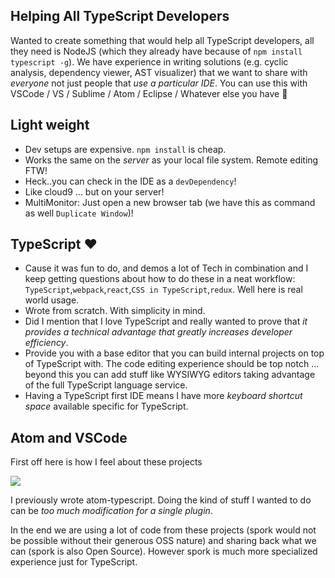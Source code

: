 ## Helping All TypeScript Developers
Wanted to create something that would help all TypeScript developers, all they need is NodeJS (which they already have because of `npm install typescript -g`). We have experience in writing solutions (e.g. cyclic analysis, dependency viewer, AST visualizer) that we want to share with *everyone* not just people that *use a particular IDE*. You can use this with VSCode / VS / Sublime / Atom / Eclipse / Whatever else you have 🌹

## Light weight
* Dev setups are expensive. `npm install` is cheap.
* Works the same on the *server* as your local file system. Remote editing FTW!
* Heck..you can check in the IDE as a `devDependency`!
* Like cloud9 ... but on your server!
* MultiMonitor: Just open a new browser tab (we have this as command as well `Duplicate Window`)!

## TypeScript ❤
* Cause it was fun to do, and demos a lot of Tech in combination and I keep getting questions about how to do these in a neat workflow: `TypeScript`,`webpack`,`react`,`CSS in TypeScript`,`redux`. Well here is real world usage.
* Wrote from scratch. With simplicity in mind.
* Did I mention that I love TypeScript and really wanted to prove that *it provides a technical advantage that greatly increases developer efficiency*.
* Provide you with a base editor that you can build internal projects on top of TypeScript with. The code editing experience should be top notch ... beyond this you can add stuff like WYSIWYG editors taking advantage of the full TypeScript language service.
* Having a TypeScript first IDE means I have more *keyboard shortcut space* available specific for TypeScript.

## Atom and VSCode

First off here is how I feel about these projects

![](https://raw.githubusercontent.com/johnpaularthur/johnpaularthur.github.io/master/screens/logos/heart.png)

I previously wrote atom-typescript. Doing the kind of stuff I wanted to do can be *too much modification for a single plugin*.

In the end we are using a lot of code from these projects (spork would not be possible without their generous OSS nature) and sharing back what we can (spork is also Open Source). However spork is much more specialized experience just for TypeScript.
